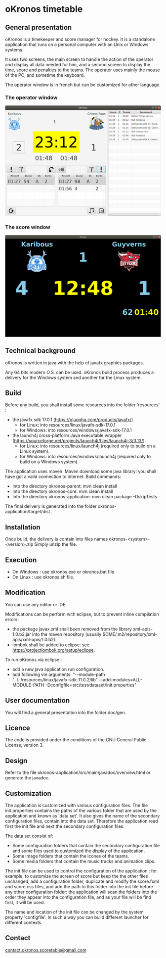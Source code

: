 # oKronos timetable

## General presentation
oKronos is a timekeeper and score manager for hockey. It is a standalone application 
that runs on a personal computer with an Unix or Windows systems.

It uses two screens, the main screen to handle the action of the operator and display 
all data needed for him, and a second screen to display the time, score and penalties 
to the teams.
The operator uses mainly the mouse of the PC, and sometime the keyboard.

The operator window is in french but can be customized for other language.

### The operator window
![The operator window](doc/images/operator-window.png "The operator window")

### The score window
![The score window](doc/images/score-window.png "The score window")

## Technical background
oKronos is written in java with the help of javafx graphics packages.

Any 64 bits modern O.S. can be used. oKronos build process produces a delivery for the Windows system
and another for the Linux system.

## Build

Before any build, you shall install some resources into the folder 'resources' :
- the javafx sdk 17.0.1 (https://gluonhq.com/products/javafx/)
    - for Linux: into resources/linux/javafx-sdk-17.0.1
    - for Windows: into resources/windows/javafx-sdk-17.0.1
- the launch4j cross-platform Java executable wrapper (https://sourceforge.net/projects/launch4j/files/launch4j-3/3.13/).
     - for Linux: into resources/linux/launch4j (required only to build on a Linux system).
     - for Windows: into resources/windows/launch4j (required only to build on a Windows system).

The application uses maven. Maven download some java library: you shall have got a valid connection to internet.
Build commands: 
- Into the directory okronos-parent: mvn clean install
- Into the directory okronos-core: mvn clean install
- Into the directory okronos-application: mvn clean package -DskipTests

The final delivery is generated into the folder okronos-application/target/dist .

## Installation
Once build, the delivery is contain into files names okronos-\<system\>-\<version\>.zip
Simply unzip the file.

## Execution
- On Windows : use okronos.exe or okronos.bat file.
- On Linux : use okronos.sh file.
 
## Modification 
You can use any editor or IDE.

Modifications can be perform with eclipse, but to prevent inline compilation errors:
- the package javax.xml shall been removed from the library xml-apis-1.0.b2.jar into the maven repository (usually $OME/.m2/repository/xml-apis/xml-apis/1.0.b2).
- lombok shall be added to eclipse: see https://projectlombok.org/setup/eclipse.

To run oKronos via eclipse : 
- add a new java application run configuration.
- add following vm arguments: "--module-path "../../resources/linux/javafx-sdk-11.0.2/lib" --add-modules=ALL-MODULE-PATH -Dconfigfile=src/test/dataset/init.properties"

## User documentation
You will find a general presentation into the folder doc/gen.

## Licence
The code is provided under the conditions of the GNU General Public License, version 3.
                       
## Design
Refer to the file okronos-application/src/main/javadoc/overview.html
or generate the javadoc.

## Customization
The application is customized with various configuration files. The file init.properties contains the paths of the
various folder that are used by the application and known as 'data set'. 
It also gives the name of the secondary configuration files, contain into the data set.
Therefore the application read first the init file and next the secondary configuration files.

The data set consist of:
  - Some configuration folders that contain the secondary configuration file and some files used to customized the display
  of the application.
  - Some image folders that contain the icones of the teams.
  - Some media folders that contain the music tracks and animation clips.

The init file can be used to control the configuration of the application : for example, to customize
the screen of score but keep the the other files unchanged, add a configuration folder, duplicate and modify the
score.fxml and score.css files, and add the path to this folder into the init file before any other configuration folder:
the application will scan the folders into the order they appear into the configuration file, and
as your file will be find first, it will be used. 

The name and location of the init file can be changed by the system property 'configfile'. 
In such a way you can build different launcher for different contexts.

## Contact
contact.okronos.scoretable@gmail.com

